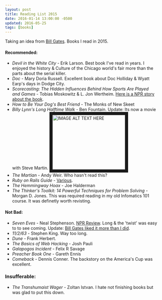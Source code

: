 ```yaml
---
layout: post
title: Reading List 2015
date: 2016-01-14 13:00:00 -0500
updated: 2016-05-25
tags: [books]
---
```

Taking an idea from [Bill Gates](https://www.gatesnotes.com/About-Bill-Gates/Best-Books-2015). Books I read in 2015.

#### Recommended:

* _Devil in the White City_ - Erik Larson. Best book I've read in years. I enjoyed the history & Culture of the Chicago world's fair more than the parts about the serial killer.
* _Doc_ - Mary Doria Russell. Excellent book about Doc Holliday & Wyatt Earp's days in Dodge City.
* _Scorecasting: The Hidden Influences Behind How Sports Are Played and Games_ - Tobias Moskowitz & L. Jon Wertheim. [Here is a NPR story about the book](http://www.npr.org/2011/01/29/133280133/scorecasting-the-new-freakonomics-of-sports).
* _How to Be Your Dog's Best Friend_ - The Monks of New Skeet
* _Billy Lynn's Long Halftime Walk_ - Ben Fountain. Update: Its now a movie with Steve Martin. <a href="http://www.youtube.com/watch?feature=player_embedded&v=oD5WhVcuxBo
" target="_blank"><img src="http://img.youtube.com/vi/oD5WhVcuxBo/0.jpg"
alt="IMAGE ALT TEXT HERE" width="240" height="180" border="10" /></a>
* _The Martian_ - Andy Weir. Who hasn't read this?
* _Ruby on Rails Guide_ - [Various](http://guides.rubyonrails.org/credits.html).
* _The Hemmingway Hoax_ - Joe Halderman
* _The Thinker's Toolkit: 14 Powerful Techniques for Problem Solving_ - Morgan D. Jones. This was required reading in my old Infomatics 101 course. It was definetly worth revisting.


#### Not Bad:

* _Seven Eves_ - Neal Stephenson. [NPR Review](http://www.npr.org/2015/05/20/407079232/seveneves-blows-up-the-moon-and-thats-just-the-beginning). Long & the 'twist' was easy to to see coming. Update: [Bill Gates liked it more than I did](https://www.gatesnotes.com/Books/Seveneves).
* _11/2/63_ - Stephen King. Way too long.
* _Dune_ - Frank Herbert.
* _The Basics of Web Hacking_ - Josh Pauli
* _Galapogos Incident_ - Felix R Savage
* _Preacher Book One_ - Gareth Ennis
* _Comeback_ - Dennis Conner. The backstory on the America's Cup was excellent.


### Insufferable:

* _The Transhumaist Wager_ - Zoltan Istvan. I hate not finishing books but was glad to put this down.

